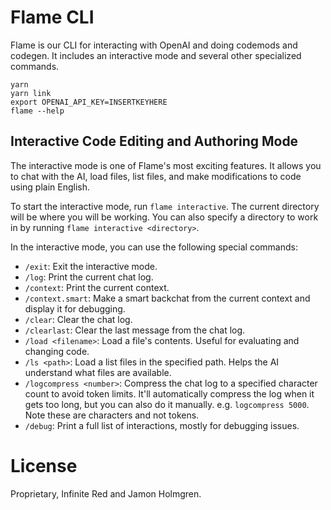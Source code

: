 # Flame CLI

Flame is our CLI for interacting with OpenAI and doing codemods and codegen. It includes an interactive mode and several other specialized commands.

```
yarn
yarn link
export OPENAI_API_KEY=INSERTKEYHERE
flame --help
```

## Interactive Code Editing and Authoring Mode

The interactive mode is one of Flame's most exciting features. It allows you to chat with the AI, load files, list files, and make modifications to code using plain English.

To start the interactive mode, run `flame interactive`. The current directory will be where you will be working. You can also specify a directory to work in by running `flame interactive <directory>`.

In the interactive mode, you can use the following special commands:

- `/exit`: Exit the interactive mode.
- `/log`: Print the current chat log.
- `/context`: Print the current context.
- `/context.smart`: Make a smart backchat from the current context and display it for debugging.
- `/clear`: Clear the chat log.
- `/clearlast`: Clear the last message from the chat log.
- `/load <filename>`: Load a file's contents. Useful for evaluating and changing code.
- `/ls <path>`: Load a list files in the specified path. Helps the AI understand what files are available.
- `/logcompress <number>`: Compress the chat log to a specified character count to avoid token limits. It'll automatically compress the log when it gets too long, but you can also do it manually. e.g. `logcompress 5000`. Note these are characters and not tokens.
- `/debug`: Print a full list of interactions, mostly for debugging issues.

# License

Proprietary, Infinite Red and Jamon Holmgren.
